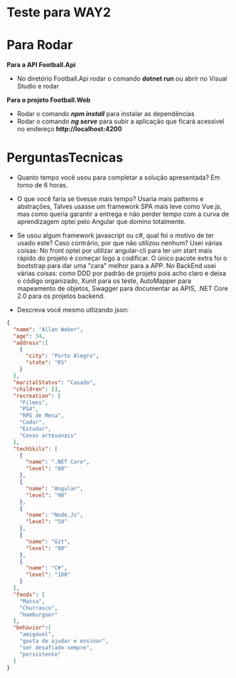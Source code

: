 ﻿# Teste para WAY2

# Para Rodar
**Para a API Football.Api**
- No diretório Football.Api rodar o comando **dotnet run** ou abrir no Visual Studio e rodar

**Para o projeto Football.Web**

 - Rodar o comando ***npm install*** para instalar as dependências 
 - Rodar o comando ***ng serve*** para subir a aplicação que ficará acessível no endereço **http://localhost:4200**


# PerguntasTecnicas
 - Quanto tempo você usou para completar a solução apresentada? Em torno de 6 horas.

 - O que você faria se tivesse mais tempo? Usaria mais patterns e abstrações, Talves usasse um framework SPA mais leve como Vue.js, mas como queria garantir a entrega e não perder tempo com a curva de aprendizagem optei pelo Angular que domino totalmente.

 - Se usou algum framework javascript ou c#, qual foi o motivo de ter usado este? Caso contrário, por que não utilizou nenhum? Usei várias coisas: No front optei por utilizar angular-cli para ter um start mais rápido do projeto é começar logo a codificar. O único pacote extra foi o bootstrap para dar uma "cara" melhor para a APP. No BackEnd usei várias coisas: como DDD por padrão de projeto pois acho claro e deixa o código organizado, Xunit para os teste, AutoMapper para mapeamento de objetos, Swagger para documentar as APIS, .NET Core 2.0 para os projetos backend.

 - Descreva você mesmo utlizando json: 
```json
{
  "name": "Allan Weber",
  "age": 34,
  "address":[
    {
      "city": "Porto Alegre",
      "state": "RS"
    } 
  ],
  "maritalStatus": "Casado",
  "children": [],
  "recreation": [
    "Filmes",
    "PS4",
    "RPG de Mesa",
    "Codar",
    "Estudar",
    "Cevas artesanais"
  ],
  "techSkils": [
    {
      "name": ".NET Core",
      "level": "80"
    },
    {
      "name": "Angular",
      "level": "90"
    },
    {
      "name": "Node.Js",
      "level": "50"
    },
    {
      "name": "Git",
      "level": "80"
    },
    {
      "name": "C#",
      "level": "100"
    }
  ],
  "foods": [
    "Massa",
    "Churrasco",
    "Hamburguer"
  ],
  "behavior":[
    "amigável",
    "gosta de ajudar e ensinar",
    "ser desafiado sempre",
    "persistente"
  ]
}
```
